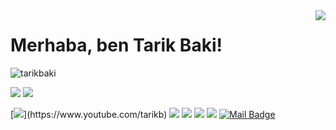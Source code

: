 <img align='right' src="https://github-readme-stats.vercel.app/api?username=tarikbaki&show_icons=true">

# Merhaba, ben Tarik Baki! 
<p align="left"> <img src="https://komarev.com/ghpvc/?username=tarikbaki" alt="tarikbaki" /> </p>

[![](https://img.shields.io/twitter/follow/mertcobanov?style=social)](https://www.twitter.com/tarikbaki)
[![](https://img.shields.io/github/followers/cobanov?style=social)](https://www.github.com/tarikbaki)


[![](https://img.shields.io/badge/youtube-%23FF0000.svg?&style=for-the-badge&logo=youtube&logoColor=white")](https://www.youtube.com/tarikb)
[![](https://img.shields.io/badge/twitter-%231DA1F2.svg?&style=for-the-badge&logo=twitter&logoColor=white)](https://www.twitter.com/tarikbaki)
[![](https://img.shields.io/badge/linkedin-%230077B5.svg?&style=for-the-badge&logo=linkedin&logoColor=white)](https://www.linkedin.com/in/tarikbaki/)
[![](https://img.shields.io/badge/medium-%2312100E.svg?&style=for-the-badge&logo=medium&logoColor=white)](https://medium.com/@tarikbaki)
[![](https://img.shields.io/badge/instagram-%23E4405F.svg?&style=for-the-badge&logo=instagram&logoColor=white)](https://instagram.com/tarikbaki1)
[![Mail Badge](https://img.shields.io/badge/mertcobanov@gmail.com-c14438?style=for-the-badge&logo=Gmail&logoColor=white&link=mailto:tarikbaki@hotmail.com)](mailto:tarikbaki@hotmail.com)



